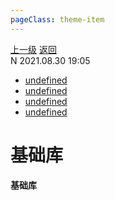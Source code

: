 ```yaml
---
pageClass: theme-item
---
```

<div class="extend-header">
    <div class="info">
        <div class="record">
            <a class="back" href="./">上一级</a>
            <a class="back" href="./">返回</a>
        </div>        
        <div class="mini">
            <span>N 2021.08.30 19:05</span>
        </div>
    </div>
    <div class="content"><div class="custom-block links">
<ul class="desc">
<li><a href="undefined">undefined</a></li>
<li><a href="undefined">undefined</a></li>
<li><a href="undefined">undefined</a></li>
<li><a href="undefined">undefined</a></li>
</ul>
</div></div>
</div>
<div class="content-header">
<h1>基础库</h1><strong>基础库</strong>
</div>
<div class="static-content">


</div>